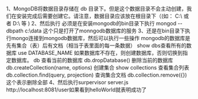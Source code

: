 1、MongoDB将数据目录存储在 db 目录下。但是这个数据目录不会主动创建，我们在安装完成后需要创建它。请注意，数据目录应该放在根目录下（(如： C:\ 或者 D:\ 等 )
2、然后执行 必须是在安装mongodb的bin目录下执行 mongod --dbpath c:\data  这个只是打开了monngodb数据库的服务
3、还是在bin目录下执行mongo连接到mongodb数据库，然后可以执行一些操作
    mongodb的数据库是先有集合（表）后有文档（相当于表里面的每一条数据）
    show dbs查看所有的数据库
    use DATABASE_NAME  如果数据库不存在，则创建数据库，否则切换到指定数据库。
    db 查看当前的数据库
    db.dropDatabase() 删除当前的数据库
    db.createCollection(name, options)  创建集合
    show collections   查看集合列表
    db.collection.find(query, projection)  查询集合文档
    db.collection.remove({})   这个表示删除全部
4、然后执行surpervisor server.js   http://localhost:8081/user如果看到helloWorld就表明成功了
